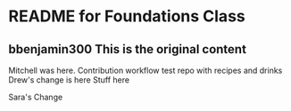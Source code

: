 # README for Foundations Class
bbenjamin300
This is the original content
---

Mitchell was here.
Contribution workflow test repo with recipes and drinks
Drew's change is here
Stuff here

Sara's Change

